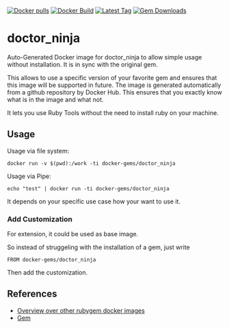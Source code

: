 [![Docker pulls](https://img.shields.io/docker/pulls/rubygem/doctor_ninja.svg)](https://hub.docker.com/r/rubygem/doctor_ninja/)
[![Docker Build](https://img.shields.io/docker/automated/rubygem/doctor_ninja.svg)](https://hub.docker.com/r/rubygem/doctor_ninja/)
[![Latest Tag](https://img.shields.io/github/tag/docker-rubygem/doctor_ninja.svg)](https://hub.docker.com/r/rubygem/doctor_ninja/)
[![Gem Downloads](https://img.shields.io/gem/dt/doctor_ninja.svg)](https://rubygems.org/gems/doctor_ninja/)
# doctor_ninja

Auto-Generated Docker image for doctor_ninja to allow simple usage without installation.
It is in sync with the original gem.

This allows to use a specific version of your favorite gem and ensures that this image will be supported in future.
The image is generated automatically from a github repository by Docker Hub.
This ensures that you exactly know what is in the image and what not.

It lets you use Ruby Tools without the need to install ruby on your machine.

## Usage

Usage via file system:

`docker run -v $(pwd):/work -ti docker-gems/doctor_ninja`

Usage via Pipe:

`echo "test" | docker run -ti docker-gems/doctor_ninja`

It depends on your specific use case how your want to use it.

### Add Customization

For extension, it could be used as base image.

So instead of struggeling with the installation of a gem, just write

`FROM docker-gems/doctor_ninja`

Then add the customization.

## References

 - [Overview over other rubygem docker images](https://github.com/thinkbot/docker-rubygem)
 - [Gem](https://rubygems.org/gems/doctor_ninja/)
